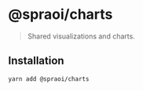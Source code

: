 # @spraoi/charts

> Shared visualizations and charts.

## Installation

```bash
yarn add @spraoi/charts
```
